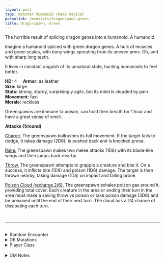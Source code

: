 ```yaml
---
layout: post
tags: monster humanoid chaos magical
permalink: /monsters/dragonspawn-green
title: Dragonspawn, Green
---
```


The horrible result of splicing dragon genes into a humanoid. A humanoid.

Imagine a humanoid spliced with green dragon genes. A hulk of muscles and green scales, with bony wings sprouting from its uneven arms. Oh, and with sharp long teeth.

It lives in constant anguish of its unnatural state, hunting humanoids to feel better.

**HD:** 4  &nbsp; &nbsp;  **Armor:** as leather <br>
**Size:** large <br>
**Stats:** strong, sturdy, surprisingly agile, but its mind is clouded by pain <br>
**Movement:** fast <br>
**Morale:** reckless <br>

Greenspawns are immune to poison, can hold their breath for 1 hour and have a great sense of smell.

**Attacks (1/round)**

<ins>Charge.</ins> The greenspawn bullrushes its full movement. If the target fails to dodge, it takes damage (2D6), is pushed back and is knocked prone.

<ins>Rake.</ins> The greenspawn makes two melee attacks (1D6) with its blade-like wings and then jumps back nearby.

<ins>Throw.</ins> The greenspawn attempts to grapple a creature and bite it. On a success, it inflicts bite (1D6) and poison (1D6) damage. The target is then thrown nearby, taking damage (1D6) on impact and falling prone.

<ins>Poison Cloud (recharge 2/6).</ins> The greenspawn exhales poison gas around it, providing total cover. Each creature in the area or ending their turn in the area must make a saving throw vs poison or take poison damage (3D6) and be poisoned until the end of their next turn. The cloud has a 1/4 chance of dissipating each turn.

<br>

---

<br>

<details markdown="1">
<summary>Random Encounter</summary>

1. **Monster:** 1 greenspawn.
1. **Lair:** A trashed ritual room with a giant broken green egg and unholy ritual scribblings. <br>    &nbsp; OR <br>    **Omen:** A terrifying roar of pain.
1. **Spoor:** The acrid smell of poison over signs of a recent gruesome fight.
1. **Tracks:** Uneven big humanoid tracks and broken things.
1. **Trace:** 1D10 dead fishes / birds, poisoned.
1. **Trace:** [rumor] Somebody has been looking for dragon eggs.
</details>

<details markdown="1">
<summary>D6 Mutations</summary>

Your studies of the aberration have changed you in horrible, gruesome ways: you lose your hair, you grow green scales and ...

1. ... muscles on one of your legs. Your running speed increases by 2, but missing a melee attack makes you fall prone.
1. ... a frilled mohawk on your head.
1. ... vestigial wings on your arms. They inflict damage like short swords.
1. ... muscles on one of your arms. Melee attacks from this arm inflict 1 extra damage.
1. ... a tail. Your swim speed increases by 2.
1. ... spikes everywhere. you know the [spell word](https://saltygoo.github.io/class/magic-user#spell-words) *Poison* and gain one Spell Die.
</details>

<details markdown="1">
<summary>Player Class</summary>
Play as a [mutant](https://saltygoo.github.io/class/fighter/mutant)! Instead of rolling on the mutation list for the first roll, roll on the dragonspawn mutations.
</details>

<br>

<details markdown="1">
<summary>DM Notes</summary>
The dragonspawns are a monsters that appear in the DnD 3e module the [Red Hand of Doom](https://www.dmsguild.com/product/28797/Red-Hand-of-Doom-3e). A rare appearance of mutants in modern DnD, but of course they are dragon themed. I made the green ones like sewer monster boss fight. — SaltyGoo
</details>
